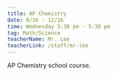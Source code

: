```yaml
---
title: AP Chemistry
date: 8/16 - 12/16
time: Wednesday 3:30 pm - 5:30 pm
tag: Math/Science
teacherName: Mr. Lee
teacherLink: /staff/mr-lee
---
```

AP Chemistry school course.